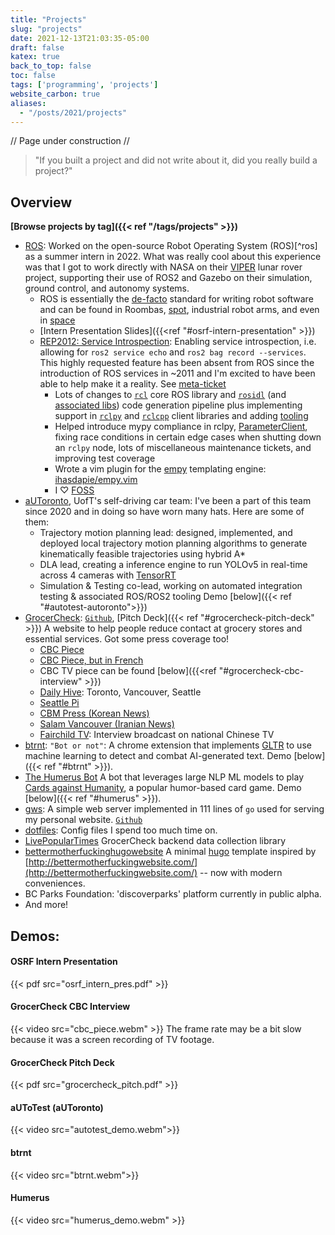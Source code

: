 ```yaml
---
title: "Projects"
slug: "projects"
date: 2021-12-13T21:03:35-05:00
draft: false
katex: true
back_to_top: false
toc: false
tags: ['programming', 'projects']
website_carbon: true
aliases:
  - "/posts/2021/projects"
---
```


// Page under construction //   

> "If you built a project and did not write about it, did you really build a project?"


## Overview
**[Browse projects by tag]({{< ref "/tags/projects" >}})**
- [ROS](https://www.ros.org/): Worked on the open-source Robot Operating System (ROS)[^ros] as a summer intern in 2022. What was really cool about this experience was that I got to work directly with NASA on their [VIPER](https://www.nasa.gov/viper/) lunar rover project, supporting their use of ROS2 and Gazebo on their simulation, ground control, and autonomy systems.
  - ROS is essentially the [de-facto](http://www.cse.sc.edu/~jokane/agitr/) standard for writing robot software and can be found in Roombas, [spot](http://wiki.ros.org/Robots/Spot), industrial robot arms, and even in [space](https://www.openrobotics.org/blog/2022/2/2/rosinspace)
  - [Intern Presentation Slides]({{<ref "#osrf-intern-presentation" >}})
  - [REP2012: Service Introspection](https://github.com/ros-infrastructure/rep/pull/360): Enabling service introspection, i.e. allowing for `ros2 service echo` and `ros2 bag record --services`. This highly requested feature has been absent from ROS since the introduction of ROS services in ~2011 and I'm excited to have been able to help make it a reality. See [meta-ticket](https://github.com/ros2/ros2/issues/1285)
    - Lots of changes to [`rcl`](https://github.com/ros2/rcl/pull/997) core ROS library and [`rosidl`](https://github.com/ros2/rosidl/pull/700) (and [associated libs](https://github.com/ros2/rosidl_typesupport/pull/127)) code generation pipeline plus implementing support in [`rclpy`](https://github.com/ros2/rclpy/pull/988) and [`rclcpp`](https://github.com/ros2/rclcpp/pull/1985) client libraries and adding [tooling](https://github.com/ros2/ros2cli/pull/745)
    - Helped introduce mypy compliance in rclpy, [ParameterClient](https://github.com/ros2/rclpy/pull/959), fixing race conditions in certain edge cases when shutting down an `rclpy` node, lots of miscellaneous maintenance tickets, and improving test coverage
    - Wrote a vim plugin for the [empy](http://www.alcyone.com/software/empy/) templating engine: [ihasdapie/empy.vim](https://github.com/ihasdapie/empy.vim)
    - I ♡ [FOSS](https://en.wikipedia.org/wiki/Free_and_open-source_software)
- [aUToronto](https://www.autodrive.utoronto.ca/), UofT's self-driving car team: I've been a part of this team since 2020 and in doing so have worn many hats. Here are some of them:
  - Trajectory motion planning lead: designed, implemented, and deployed local trajectory motion planning algorithms to generate kinematically feasible trajectories using hybrid A*
  - DLA lead, creating a inference engine to run YOLOv5 in real-time across 4 cameras with [TensorRT](https://github.com/NVIDIA/TensorRT/)
  - Simulation & Testing co-lead, working on automated integration testing & associated ROS/ROS2 tooling Demo [below]({{< ref "#autotest-autoronto">}})
- [GrocerCheck](https://grocercheck.ca/): [`Github`](https://github.com/GrocerCheck/GrocerCheck), [Pitch Deck]({{< ref "#grocercheck-pitch-deck" >}})  A website to help people reduce contact at grocery stores and essential services.  Got some press coverage too!
     - [CBC Piece](https://www.cbc.ca/news/canada/british-columbia/bc-youth-entrepreneurs-covid19-1.5784637)
     - [CBC Piece, but in French](https://ici.radio-canada.ca/nouvelle/1746337/emploi-pandemie-entrepreneuriat-bakd-grocercheck)
     - CBC TV piece can be found [below]({{<ref "#grocercheck-cbc-interview" >}})
     - [Daily Hive](https://dailyhive.com/seattle/new-website-grocercheck-seattle): Toronto, Vancouver, Seattle
     - [Seattle Pi](https://www.seattlepi.com/coronavirus/article/new-website-checks-grocery-store-crowds-capacity-15297891.php)
     - [CBM Press (Korean News)](https://cbmpress.com/bbs/board.php?bo_table=vnews&wr_id=5388&sst=wr_hit&sod=asc&sop=and&page=71)
     - [Salam Vancouver (Iranian News)](https://www.salamvancouver.com/news/vancouver-and-bc-news/grocercheck-%D8%A8%D9%87-%D8%B4%D9%85%D8%A7-%D8%A7%D9%85%DA%A9%D8%A7%D9%86-%D9%85%DB%8C-%D8%AF%D9%87%D8%AF-%D8%AA%D8%A7-%D8%A8%D8%B1-%D9%81%D8%B1%D9%88%D8%B4%DA%AF%D8%A7%D9%87-%D9%87%D8%A7%DB%8C/)
     - [Fairchild TV](https://www.fairchildtv.com/): Interview broadcast on national Chinese TV
- [btrnt](https://github.com/btrnt): `"Bot or not"`: A chrome extension that implements [GLTR](http://gltr.io/) to use machine learning to detect and combat AI-generated text. Demo [below]({{< ref "#btrnt" >}}).
- [The Humerus Bot](https://github.com/UTMIST/humerus) A bot that leverages large NLP ML models to play [Cards against Humanity](https://www.cardsagainsthumanity.com/), a popular humor-based card game. Demo [below]({{< ref "#humerus" >}}).
- [gws](https://chenbrian.ca/posts/2021/12/go-web-server/): A simple web server implemented in 111 lines of `go` used for serving my personal website. [`Github`](https://github.com/ihasdapie/gws)
- [dotfiles](https://github.com/ihasdapie/dotfiles): Config files I spend too much time on.
- [LivePopularTimes](https://github.com/GrocerCheck/LivePopularTimes) GrocerCheck backend data collection library
- [bettermotherfuckinghugowebsite](https://github.com/ihasdapie/bettermotherfuckinghugowebsite/) A minimal [hugo](https://gohugo.io) template inspired by [http://bettermotherfuckingwebsite.com/](http://bettermotherfuckingwebsite.com/) -- now with modern conveniences.
- BC Parks Foundation: 'discoverparks' platform currently in public alpha.
- And more!


## Demos:

#### OSRF Intern Presentation
{{< pdf src="osrf_intern_pres.pdf" >}}

#### GrocerCheck CBC Interview
{{< video src="cbc_piece.webm" >}}
The frame rate may be a bit slow because it was a screen recording of TV footage.

#### GrocerCheck Pitch Deck
{{< pdf src="grocercheck_pitch.pdf" >}}



#### aUToTest (aUToronto)
{{< video src="autotest_demo.webm">}}


#### btrnt
{{< video src="btrnt.webm">}}


#### Humerus
{{< video src="humerus_demo.webm" >}}



